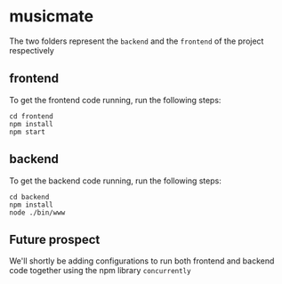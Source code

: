 # musicmate
The two folders represent the `backend` and the `frontend` of the project respectively

## frontend
To get the frontend code running, run the following steps:
```
cd frontend
npm install
npm start
```

## backend
To get the backend code running, run the following steps:
```
cd backend
npm install
node ./bin/www
```

## Future prospect 
We'll shortly be adding configurations to run both frontend and backend code together using the npm library `concurrently`
